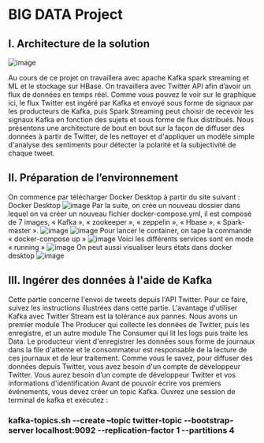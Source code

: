 # BIG DATA Project

## I.	Architecture de la solution

![image](https://user-images.githubusercontent.com/78708481/211147804-2ba829ca-59e2-4344-aacd-478ccc25e8d1.png)

Au cours de ce projet on travaillera avec apache Kafka spark streaming et ML et le stockage sur HBase. On travaillera avec Twitter API afin d’avoir un flux de données en temps réel.
Comme vous pouvez le voir sur le graphique ici, le flux Twitter est ingéré par Kafka et envoyé sous forme de signaux par les producteurs de Kafka, puis Spark Streaming peut choisir de recevoir les signaux Kafka en fonction des sujets et sous forme de flux distribués. 
Nous présentons une architecture de bout en bout sur la façon de diffuser des données à partir de Twitter, de les nettoyer et d'appliquer un modèle simple d'analyse des sentiments pour détecter la polarité et la subjectivité de chaque tweet.

## II. Préparation de l’environnement
On commence par télécharger Docker Desktop à partir du site suivant : Docker Desktop
![image](https://user-images.githubusercontent.com/78708481/211148970-0aaba6ac-c681-4ee2-a1ad-e32a9c93876f.png)
Par la suite, on crée un nouveau dossier dans lequel on va créer un nouveau fichier docker-compose.yml, il est composé de 7 images, « Kafka », « zookeeper », « zeppelin », « Hbase », « Spark-master ».
![image](https://user-images.githubusercontent.com/78708481/211149025-f62217de-0998-44ea-9bae-ceafd03010ed.png)
![image](https://user-images.githubusercontent.com/78708481/211149032-61911dea-9e02-4d01-b4ae-8b3d8813fbd2.png)
Pour lancer le container, on tape la commande « docker-compose up » 
![image](https://user-images.githubusercontent.com/78708481/211149054-81ce4f9a-147e-496f-af24-abdafa3e7aa0.png)
Voici les différents services sont en mode « running »
![image](https://user-images.githubusercontent.com/78708481/211149066-c2704ced-fae8-48c0-820c-1d7cda6c1a98.png)
On peut aussi visualiser leurs états dans docker desktop
![image](https://user-images.githubusercontent.com/78708481/211149085-7778b5cd-8bbb-49a2-90a2-dc602c62b8b0.png)
## III.	Ingérer des données à l'aide de Kafka
Cette partie concerne l'envoi de tweets depuis l'API Twitter. Pour ce faire, suivez les instructions illustrées dans cette partie.
L'avantage d'utiliser Kafka avec Twitter Stream est la tolérance aux pannes. Nous avons un premier module The Producer qui collecte les données de Twitter, puis les enregistre, et un autre module The Consumer qui lit les logs puis traite les Data. Le producteur vient d'enregistrer les données sous forme de journaux dans la file d'attente et le consommateur est responsable de la lecture de ces journaux et de leur traitement.
Comme vous le savez, pour diffuser des données depuis Twitter, vous avez besoin d'un compte de développeur Twitter. Vous aurez besoin d’un compte de développeur Twitter et vos informations d'identification
Avant de pouvoir écrire vos premiers événements, vous devez créer un topic Kafka. Ouvrez une session de terminal de kafka et exécutez : 
### kafka-topics.sh --create –topic twitter-topic --bootstrap-server localhost:9092 --replication-factor 1 --partitions 4


